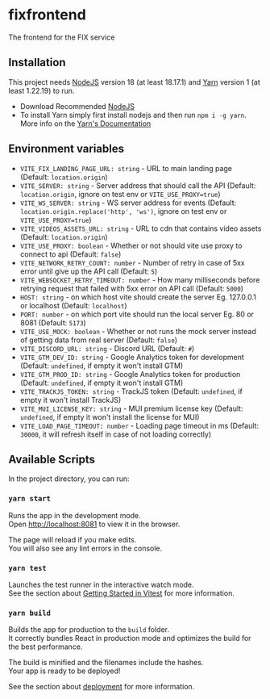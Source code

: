 # fixfrontend

The frontend for the FIX service

## Installation

This project needs [NodeJS](https://nodejs.org/en) version 18 (at least 18.17.1) and [Yarn](https://yarnpkg.com/) version 1 (at least 1.22.19) to run.

- Download Recommended [NodeJS](https://nodejs.org/dist/v18.17.1/)
- To install Yarn simply first install nodejs and then run `npm i -g yarn`. More info on the [Yarn's Documentation](https://classic.yarnpkg.com/en/docs/getting-started)

## Environment variables

- `VITE_FIX_LANDING_PAGE_URL: string` - URL to main landing page (Default: `location.origin`)
- `VITE_SERVER: string` - Server address that should call the API (Default: `location.origin`, ignore on test env or `VITE_USE_PROXY=true`)
- `VITE_WS_SERVER: string` - WS server address for events (Default: `location.origin.replace('http', 'ws')`, ignore on test env or `VITE_USE_PROXY=true`)
- `VITE_VIDEOS_ASSETS_URL: string` - URL to cdn that contains video assets (Default: `location.origin`)
- `VITE_USE_PROXY: boolean` - Whether or not should vite use proxy to connect to api (Default: `false`)
- `VITE_NETWORK_RETRY_COUNT: number` - Number of retry in case of 5xx error until give up the API call (Default: `5`)
- `VITE_WEBSOCKET_RETRY_TIMEOUT: number` - How many milliseconds before retrying request that failed with 5xx error on API call (Default: `5000`)
- `HOST: string` - on which host vite should create the server Eg. 127.0.0.1 or localhost (Default: `localhost`)
- `PORT: number` - on which port vite should run the local server Eg. 80 or 8081 (Default: `5173`)
- `VITE_USE_MOCK: boolean` - Whether or not runs the mock server instead of getting data from real server (Default: `false`)
- `VITE_DISCORD_URL: string` - Discord URL (Default: `#`)
- `VITE_GTM_DEV_ID: string` - Google Analytics token for development (Default: `undefined`, if empty it won't install GTM)
- `VITE_GTM_PROD_ID: string` - Google Analytics token for production (Default: `undefined`, if empty it won't install GTM)
- `VITE_TRACKJS_TOKEN: string` - TrackJS token (Default: `undefined`, if empty it won't install TrackJS)
- `VITE_MUI_LICENSE_KEY: string` - MUI premium license key (Default: `undefined`, if empty it won't install the license for MUI)
- `VITE_LOAD_PAGE_TIMEOUT: number` - Loading page timeout in ms (Default: `30000`, it will refresh itself in case of not loading correctly)

## Available Scripts

In the project directory, you can run:

### `yarn start`

Runs the app in the development mode.\
Open [http://localhost:8081](http://localhost:8081) to view it in the browser.

The page will reload if you make edits.\
You will also see any lint errors in the console.

### `yarn test`

Launches the test runner in the interactive watch mode.\
See the section about [Getting Started in Vitest](https://vitest.dev/guide/) for more information.

### `yarn build`

Builds the app for production to the `build` folder.\
It correctly bundles React in production mode and optimizes the build for the best performance.

The build is minified and the filenames include the hashes.\
Your app is ready to be deployed!

See the section about [deployment](https://vitejs.dev/guide/cli.html#build) for more information.
